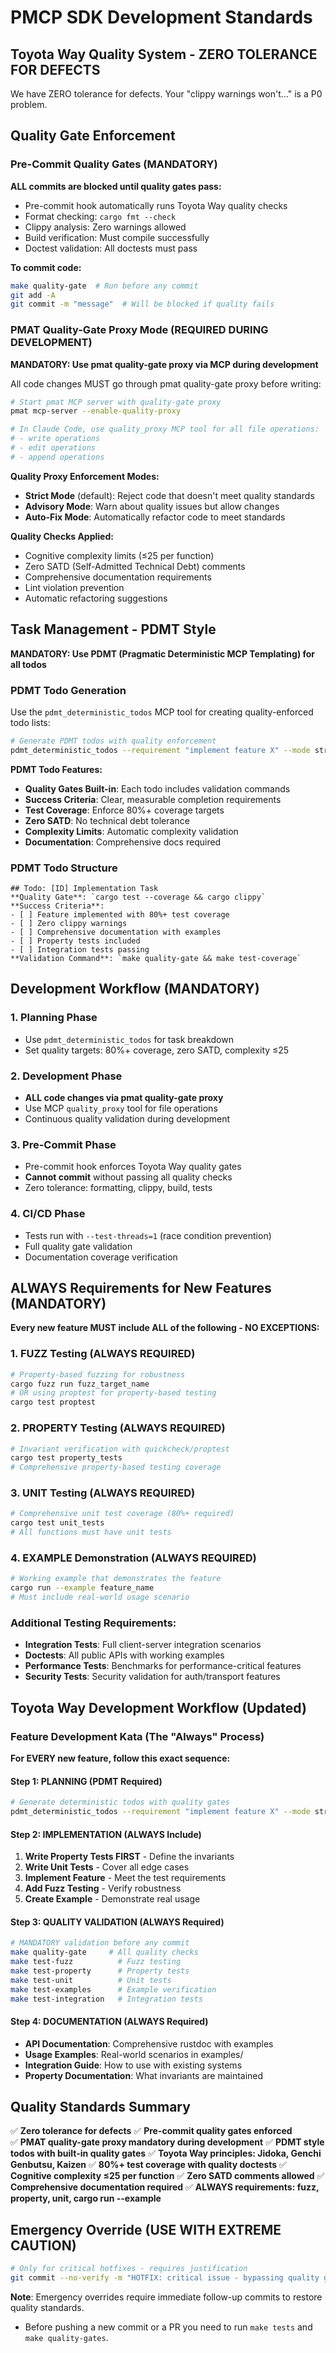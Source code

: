 # PMCP SDK Development Standards

## Toyota Way Quality System - ZERO TOLERANCE FOR DEFECTS

We have ZERO tolerance for defects. Your "clippy warnings won't..." is a P0 problem.

## Quality Gate Enforcement

### Pre-Commit Quality Gates (MANDATORY)
**ALL commits are blocked until quality gates pass:**
- Pre-commit hook automatically runs Toyota Way quality checks
- Format checking: `cargo fmt --check`  
- Clippy analysis: Zero warnings allowed
- Build verification: Must compile successfully
- Doctest validation: All doctests must pass

**To commit code:**
```bash
make quality-gate  # Run before any commit
git add -A
git commit -m "message"  # Will be blocked if quality fails
```

### PMAT Quality-Gate Proxy Mode (REQUIRED DURING DEVELOPMENT)

**MANDATORY: Use pmat quality-gate proxy via MCP during development**

All code changes MUST go through pmat quality-gate proxy before writing:

```bash
# Start pmat MCP server with quality-gate proxy
pmat mcp-server --enable-quality-proxy

# In Claude Code, use quality_proxy MCP tool for all file operations:
# - write operations
# - edit operations  
# - append operations
```

**Quality Proxy Enforcement Modes:**
- **Strict Mode** (default): Reject code that doesn't meet quality standards
- **Advisory Mode**: Warn about quality issues but allow changes
- **Auto-Fix Mode**: Automatically refactor code to meet standards

**Quality Checks Applied:**
- Cognitive complexity limits (≤25 per function)
- Zero SATD (Self-Admitted Technical Debt) comments
- Comprehensive documentation requirements
- Lint violation prevention
- Automatic refactoring suggestions

## Task Management - PDMT Style

**MANDATORY: Use PDMT (Pragmatic Deterministic MCP Templating) for all todos**

### PDMT Todo Generation
Use the `pdmt_deterministic_todos` MCP tool for creating quality-enforced todo lists:

```bash
# Generate PDMT todos with quality enforcement
pdmt_deterministic_todos --requirement "implement feature X" --mode strict --coverage-target 80
```

**PDMT Todo Features:**
- **Quality Gates Built-in**: Each todo includes validation commands
- **Success Criteria**: Clear, measurable completion requirements  
- **Test Coverage**: Enforce 80%+ coverage targets
- **Zero SATD**: No technical debt tolerance
- **Complexity Limits**: Automatic complexity validation
- **Documentation**: Comprehensive docs required

### PDMT Todo Structure
```
## Todo: [ID] Implementation Task
**Quality Gate**: `cargo test --coverage && cargo clippy`
**Success Criteria**: 
- [ ] Feature implemented with 80%+ test coverage
- [ ] Zero clippy warnings
- [ ] Comprehensive documentation with examples
- [ ] Property tests included
- [ ] Integration tests passing
**Validation Command**: `make quality-gate && make test-coverage`
```

## Development Workflow (MANDATORY)

### 1. Planning Phase
- Use `pdmt_deterministic_todos` for task breakdown
- Set quality targets: 80%+ coverage, zero SATD, complexity ≤25

### 2. Development Phase  
- **ALL code changes via pmat quality-gate proxy**
- Use MCP `quality_proxy` tool for file operations
- Continuous quality validation during development

### 3. Pre-Commit Phase
- Pre-commit hook enforces Toyota Way quality gates
- **Cannot commit** without passing all quality checks
- Zero tolerance: formatting, clippy, build, tests

### 4. CI/CD Phase
- Tests run with `--test-threads=1` (race condition prevention)
- Full quality gate validation
- Documentation coverage verification

## ALWAYS Requirements for New Features (MANDATORY)

**Every new feature MUST include ALL of the following - NO EXCEPTIONS:**

### 1. FUZZ Testing (ALWAYS REQUIRED)
```bash
# Property-based fuzzing for robustness
cargo fuzz run fuzz_target_name
# OR using proptest for property-based testing
cargo test proptest
```

### 2. PROPERTY Testing (ALWAYS REQUIRED)
```bash
# Invariant verification with quickcheck/proptest
cargo test property_tests
# Comprehensive property-based testing coverage
```

### 3. UNIT Testing (ALWAYS REQUIRED)
```bash
# Comprehensive unit test coverage (80%+ required)
cargo test unit_tests
# All functions must have unit tests
```

### 4. EXAMPLE Demonstration (ALWAYS REQUIRED)
```bash
# Working example that demonstrates the feature
cargo run --example feature_name
# Must include real-world usage scenario
```

### Additional Testing Requirements:
- **Integration Tests**: Full client-server integration scenarios
- **Doctests**: All public APIs with working examples
- **Performance Tests**: Benchmarks for performance-critical features
- **Security Tests**: Security validation for auth/transport features

## Toyota Way Development Workflow (Updated)

### Feature Development Kata (The "Always" Process)

**For EVERY new feature, follow this exact sequence:**

#### Step 1: PLANNING (PDMT Required)
```bash
# Generate deterministic todos with quality gates
pdmt_deterministic_todos --requirement "implement feature X" --mode strict --coverage-target 80
```

#### Step 2: IMPLEMENTATION (ALWAYS Include)
1. **Write Property Tests FIRST** - Define the invariants
2. **Write Unit Tests** - Cover all edge cases
3. **Implement Feature** - Meet the test requirements
4. **Add Fuzz Testing** - Verify robustness
5. **Create Example** - Demonstrate real usage

#### Step 3: QUALITY VALIDATION (ALWAYS Required)
```bash
# MANDATORY validation before any commit
make quality-gate     # All quality checks
make test-fuzz          # Fuzz testing
make test-property      # Property tests  
make test-unit          # Unit tests
make test-examples      # Example verification
make test-integration   # Integration tests
```

#### Step 4: DOCUMENTATION (ALWAYS Required)
- **API Documentation**: Comprehensive rustdoc with examples
- **Usage Examples**: Real-world scenarios in examples/
- **Integration Guide**: How to use with existing systems
- **Property Documentation**: What invariants are maintained

## Quality Standards Summary

✅ **Zero tolerance for defects**
✅ **Pre-commit quality gates enforced**  
✅ **PMAT quality-gate proxy mandatory during development**
✅ **PDMT style todos with built-in quality gates**
✅ **Toyota Way principles: Jidoka, Genchi Genbutsu, Kaizen**
✅ **80%+ test coverage with quality doctests**
✅ **Cognitive complexity ≤25 per function**
✅ **Zero SATD comments allowed**
✅ **Comprehensive documentation required**
✅ **ALWAYS requirements: fuzz, property, unit, cargo run --example**

## Emergency Override (USE WITH EXTREME CAUTION)
```bash
# Only for critical hotfixes - requires justification
git commit --no-verify -m "HOTFIX: critical issue - bypassing quality gates"
```

**Note**: Emergency overrides require immediate follow-up commits to restore quality standards.
- Before pushing a new commit or a PR you need to run `make tests` and `make quality-gates`.
